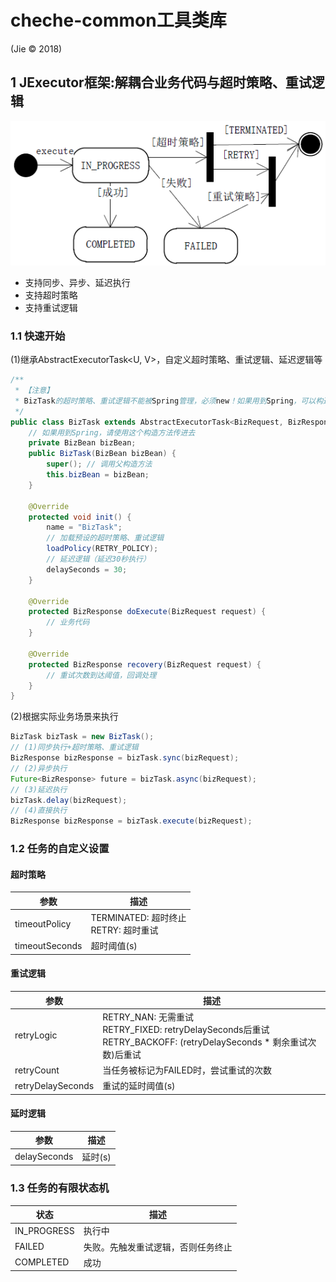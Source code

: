 # cheche-common工具类库
(Jie © 2018)
## 1 JExecutor框架:解耦合业务代码与超时策略、重试逻辑
![任务执行状态图](/dev-book/ExecutorStatus.png)<br />
- 支持同步、异步、延迟执行
- 支持超时策略
- 支持重试逻辑

### 1.1 快速开始
(1)继承AbstractExecutorTask<U, V>，自定义超时策略、重试逻辑、延迟逻辑等
```Java
/**
 * 【注意】
 * BizTask的超时策略、重试逻辑不能被Spring管理，必须new！如果用到Spring，可以构造方法传进去
 */
public class BizTask extends AbstractExecutorTask<BizRequest, BizResponse> {
    // 如果用到Spring，请使用这个构造方法传进去
    private BizBean bizBean;
    public BizTask(BizBean bizBean) {
		super(); // 调用父构造方法
        this.bizBean = bizBean;
    }

	@Override
	protected void init() {
        name = "BizTask";
        // 加载预设的超时策略、重试逻辑
		loadPolicy(RETRY_POLICY);
		// 延迟逻辑（延迟30秒执行）
		delaySeconds = 30;
	}

	@Override
	protected BizResponse doExecute(BizRequest request) {
        // 业务代码
	}

	@Override
	protected BizResponse recovery(BizRequest request) {
        // 重试次数到达阈值，回调处理
	}
}
```
(2)根据实际业务场景来执行
```Java
BizTask bizTask = new BizTask();
// (1)同步执行+超时策略、重试逻辑
BizResponse bizResponse = bizTask.sync(bizRequest);
// (2)异步执行
Future<BizResponse> future = bizTask.async(bizRequest);
// (3)延迟执行
bizTask.delay(bizRequest);
// (4)直接执行
BizResponse bizResponse = bizTask.execute(bizRequest);
```

### 1.2 任务的自定义设置
#### 超时策略
参数 | 描述
---|---
timeoutPolicy | TERMINATED: 超时终止<br />RETRY: 超时重试
timeoutSeconds | 超时阈值(s)

#### 重试逻辑
参数 | 描述
---|---
retryLogic | RETRY_NAN: 无需重试<br />RETRY_FIXED: retryDelaySeconds后重试<br />RETRY_BACKOFF: (retryDelaySeconds * 剩余重试次数)后重试
retryCount | 当任务被标记为FAILED时，尝试重试的次数
retryDelaySeconds | 重试的延时阈值(s)

#### 延时逻辑
参数 | 描述
---|---
delaySeconds | 延时(s)

### 1.3 任务的有限状态机
状态 | 描述
---|---
IN_PROGRESS | 执行中
FAILED | 失败。先触发重试逻辑，否则任务终止
COMPLETED | 成功
